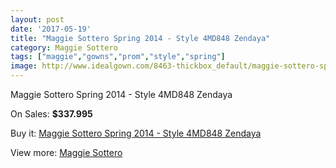 ```yaml
---
layout: post
date: '2017-05-19'
title: "Maggie Sottero Spring 2014 - Style 4MD848 Zendaya"
category: Maggie Sottero
tags: ["maggie","gowns","prom","style","spring"]
image: http://www.idealgown.com/8463-thickbox_default/maggie-sottero-spring-2014-style-4md848-zendaya.jpg
---
```

Maggie Sottero Spring 2014 - Style 4MD848 Zendaya

On Sales: **$337.995**
<a href="https://www.idealgown.com/en/maggie-sottero/3514-maggie-sottero-spring-2014-style-4md848-zendaya.html"><amp-img layout="responsive" width="600" height="600" src="//www.idealgown.com/8463-thickbox_default/maggie-sottero-spring-2014-style-4md848-zendaya.jpg" alt="Maggie Sottero Spring 2014 - Style 4MD848 Zendaya 0" /></a>
<a href="https://www.idealgown.com/en/maggie-sottero/3514-maggie-sottero-spring-2014-style-4md848-zendaya.html"><amp-img layout="responsive" width="600" height="600" src="//www.idealgown.com/8465-thickbox_default/maggie-sottero-spring-2014-style-4md848-zendaya.jpg" alt="Maggie Sottero Spring 2014 - Style 4MD848 Zendaya 1" /></a>
<a href="https://www.idealgown.com/en/maggie-sottero/3514-maggie-sottero-spring-2014-style-4md848-zendaya.html"><amp-img layout="responsive" width="600" height="600" src="//www.idealgown.com/8464-thickbox_default/maggie-sottero-spring-2014-style-4md848-zendaya.jpg" alt="Maggie Sottero Spring 2014 - Style 4MD848 Zendaya 2" /></a>

Buy it: [Maggie Sottero Spring 2014 - Style 4MD848 Zendaya](https://www.idealgown.com/en/maggie-sottero/3514-maggie-sottero-spring-2014-style-4md848-zendaya.html "Maggie Sottero Spring 2014 - Style 4MD848 Zendaya")

View more: [Maggie Sottero](https://www.idealgown.com/en/45-maggie-sottero "Maggie Sottero")